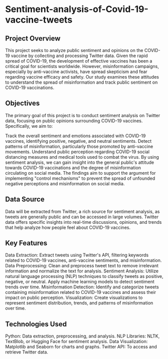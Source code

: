 # Sentiment-analysis-of-Covid-19-vaccine-tweets
## Project Overview
This project seeks to analyze public sentiment and opinions on the COVID-19 vaccine by collecting and processing Twitter data. Given the rapid spread of COVID-19, the development of effective vaccines has been a critical goal for scientists worldwide. However, misinformation campaigns, especially by anti-vaccine activists, have spread skepticism and fear regarding vaccine efficacy and safety. Our study examines these attitudes to understand the spread of misinformation and track public sentiment on COVID-19 vaccinations.

## Objectives
The primary goal of this project is to conduct sentiment analysis on Twitter data, focusing on public opinions surrounding COVID-19 vaccines. Specifically, we aim to:

Track the overall sentiment and emotions associated with COVID-19 vaccines, identifying positive, negative, and neutral sentiments.
Detect patterns of misinformation, particularly those promoted by anti-vaccine movements.
Understand public perception regarding COVID-19 social distancing measures and medical tools used to combat the virus.
By using sentiment analysis, we can gain insight into the general public's attitude towards COVID-19 vaccinations and the degree of misinformation circulating on social media. The findings aim to support the argument for implementing "control mechanisms" to prevent the spread of unfounded negative perceptions and misinformation on social media.

## Data Source
Data will be extracted from Twitter, a rich source for sentiment analysis, as tweets are generally public and can be accessed in large volumes. Twitter data offers specific insights into real-time discussions, opinions, and trends that help analyze how people feel about COVID-19 vaccines.

## Key Features
Data Extraction: Extract tweets using Twitter's API, filtering keywords related to COVID-19 vaccines, anti-vaccine sentiments, and misinformation.
Data Preprocessing: Clean and preprocess tweet text to remove irrelevant information and normalize the text for analysis.
Sentiment Analysis: Utilize natural language processing (NLP) techniques to classify tweets as positive, negative, or neutral. Apply machine learning models to detect sentiment trends over time.
Misinformation Detection: Identify and categorize tweets containing misinformation related to COVID-19 vaccines and assess their impact on public perception.
Visualization: Create visualizations to represent sentiment distribution, trends, and patterns of misinformation over time.

## Technologies Used
Python: Data extraction, preprocessing, and analysis.
NLP Libraries: NLTK, TextBlob, or Hugging Face for sentiment analysis.
Data Visualization: Matplotlib and Seaborn for charts and graphs.
Twitter API: To access and retrieve Twitter data.
